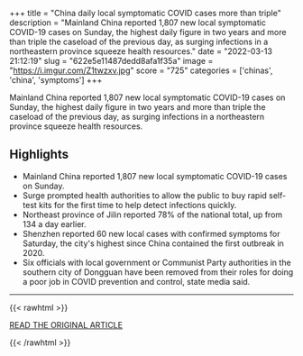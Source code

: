 +++
title = "China daily local symptomatic COVID cases more than triple"
description = "Mainland China reported 1,807 new local symptomatic COVID-19 cases on Sunday, the highest daily figure in two years and more than triple the caseload of the previous day, as surging infections in a northeastern province squeeze health resources."
date = "2022-03-13 21:12:19"
slug = "622e5e11487dedd8afa1f35a"
image = "https://i.imgur.com/Z1twzxv.jpg"
score = "725"
categories = ['chinas', 'china', 'symptoms']
+++

Mainland China reported 1,807 new local symptomatic COVID-19 cases on Sunday, the highest daily figure in two years and more than triple the caseload of the previous day, as surging infections in a northeastern province squeeze health resources.

## Highlights

- Mainland China reported 1,807 new local symptomatic COVID-19 cases on Sunday.
- Surge prompted health authorities to allow the public to buy rapid self-test kits for the first time to help detect infections quickly.
- Northeast province of Jilin reported 78% of the national total, up from 134 a day earlier.
- Shenzhen reported 60 new local cases with confirmed symptoms for Saturday, the city's highest since China contained the first outbreak in 2020.
- Six officials with local government or Communist Party authorities in the southern city of Dongguan have been removed from their roles for doing a poor job in COVID prevention and control, state media said.

---

{{< rawhtml >}}
  <p class="article-category">
    <a target="_blank" href="https://www.reuters.com/business/healthcare-pharmaceuticals/china-daily-local-symptomatic-covid-cases-more-than-triple-2022-03-13">READ THE ORIGINAL ARTICLE</a>
  </p>
{{< /rawhtml >}}
